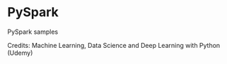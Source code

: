 # PySpark
PySpark samples

Credits: Machine Learning, Data Science and Deep Learning with Python (Udemy)
